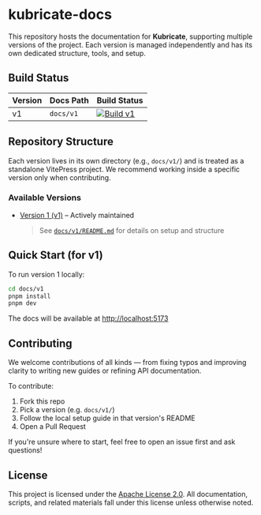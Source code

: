 # kubricate-docs

This repository hosts the documentation for **Kubricate**, supporting multiple versions of the project.
Each version is managed independently and has its own dedicated structure, tools, and setup.

## Build Status

| Version | Docs Path | Build Status                                                                                                                                                                |
| ------- | --------- | --------------------------------------------------------------------------------------------------------------------------------------------------------------------------- |
| v1      | `docs/v1` | [![Build v1](https://github.com/thaitype/kubricate-docs/actions/workflows/docs-v1.yml/badge.svg)](https://github.com/thaitype/kubricate-docs/actions/workflows/docs-v1.yml) |


## Repository Structure

Each version lives in its own directory (e.g., `docs/v1/`) and is treated as a standalone VitePress project.
We recommend working inside a specific version only when contributing.

### Available Versions

* [Version 1 (v1)](./docs/v1/) – Actively maintained

  > See [`docs/v1/README.md`](./docs/v1/README.md) for details on setup and structure

## Quick Start (for v1)

To run version 1 locally:

```bash
cd docs/v1
pnpm install
pnpm dev
```

The docs will be available at [http://localhost:5173](http://localhost:5173)

## Contributing

We welcome contributions of all kinds — from fixing typos and improving clarity to writing new guides or refining API documentation.

To contribute:

1. Fork this repo
2. Pick a version (e.g. `docs/v1/`)
3. Follow the local setup guide in that version's README
4. Open a Pull Request

If you're unsure where to start, feel free to open an issue first and ask questions!

## License

This project is licensed under the [Apache License 2.0](./LICENSE).
All documentation, scripts, and related materials fall under this license unless otherwise noted.
